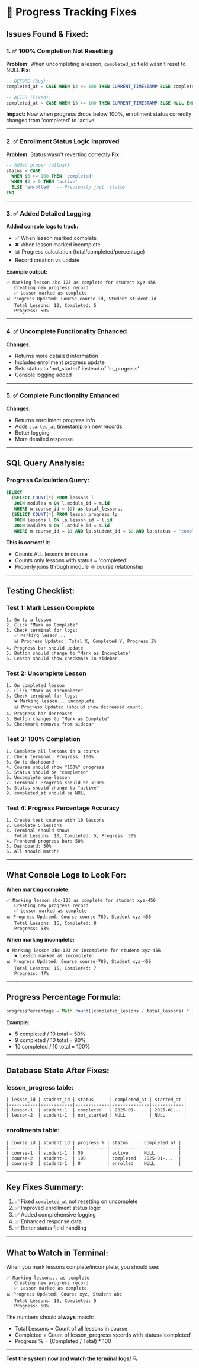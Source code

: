 # 🔧 Progress Tracking Fixes

## Issues Found & Fixed:

### 1. ✅ **100% Completion Not Resetting**
**Problem:** When uncompleting a lesson, `completed_at` field wasn't reset to NULL
**Fix:**
```sql
-- BEFORE (Bug):
completed_at = CASE WHEN $3 >= 100 THEN CURRENT_TIMESTAMP ELSE completed_at END

-- AFTER (Fixed):
completed_at = CASE WHEN $3 >= 100 THEN CURRENT_TIMESTAMP ELSE NULL END
```
**Impact:** Now when progress drops below 100%, enrollment status correctly changes from 'completed' to 'active'

---

### 2. ✅ **Enrollment Status Logic Improved**
**Problem:** Status wasn't reverting correctly
**Fix:**
```sql
-- Added proper fallback
status = CASE 
  WHEN $3 >= 100 THEN 'completed'
  WHEN $3 > 0 THEN 'active'
  ELSE 'enrolled'  -- Previously just 'status'
END
```

---

### 3. ✅ **Added Detailed Logging**
**Added console logs to track:**
- ✅ When lesson marked complete
- ❌ When lesson marked incomplete
- 📊 Progress calculation (total/completed/percentage)
- Record creation vs update

**Example output:**
```
✅ Marking lesson abc-123 as complete for student xyz-456
   Creating new progress record
   ✅ Lesson marked as complete
📊 Progress Updated: Course course-id, Student student-id
   Total Lessons: 10, Completed: 5
   Progress: 50%
```

---

### 4. ✅ **Uncomplete Functionality Enhanced**
**Changes:**
- Returns more detailed information
- Includes enrollment progress update
- Sets status to 'not_started' instead of 'in_progress'
- Console logging added

---

### 5. ✅ **Complete Functionality Enhanced**
**Changes:**
- Returns enrollment progress info
- Adds `started_at` timestamp on new records
- Better logging
- More detailed response

---

## SQL Query Analysis:

### Progress Calculation Query:
```sql
SELECT 
  (SELECT COUNT(*) FROM lessons l 
   JOIN modules m ON l.module_id = m.id 
   WHERE m.course_id = $1) as total_lessons,
  (SELECT COUNT(*) FROM lesson_progress lp
   JOIN lessons l ON lp.lesson_id = l.id
   JOIN modules m ON l.module_id = m.id
   WHERE m.course_id = $1 AND lp.student_id = $2 AND lp.status = 'completed') as completed_lessons
```

**This is correct!** It:
- Counts ALL lessons in course
- Counts only lessons with status = 'completed'
- Properly joins through module -> course relationship

---

## Testing Checklist:

### Test 1: Mark Lesson Complete
```
1. Go to a lesson
2. Click "Mark as Complete"
3. Check terminal for logs:
   ✅ Marking lesson... 
   📊 Progress Updated: Total X, Completed Y, Progress Z%
4. Progress bar should update
5. Button should change to "Mark as Incomplete"
6. Lesson should show checkmark in sidebar
```

### Test 2: Uncomplete Lesson
```
1. On completed lesson
2. Click "Mark as Incomplete"
3. Check terminal for logs:
   ❌ Marking lesson... incomplete
   📊 Progress Updated (should show decreased count)
4. Progress bar decreases
5. Button changes to "Mark as Complete"
6. Checkmark removes from sidebar
```

### Test 3: 100% Completion
```
1. Complete all lessons in a course
2. Check terminal: Progress: 100%
3. Go to dashboard
4. Course should show "100%" progress
5. Status should be "completed"
6. Uncomplete one lesson
7. Terminal: Progress should be <100%
8. Status should change to "active"
9. completed_at should be NULL
```

### Test 4: Progress Percentage Accuracy
```
1. Create test course with 10 lessons
2. Complete 5 lessons
3. Terminal should show:
   Total Lessons: 10, Completed: 5, Progress: 50%
4. Frontend progress bar: 50%
5. Dashboard: 50%
6. All should match!
```

---

## What Console Logs to Look For:

**When marking complete:**
```
✅ Marking lesson abc-123 as complete for student xyz-456
   Creating new progress record
   ✅ Lesson marked as complete
📊 Progress Updated: Course course-789, Student xyz-456
   Total Lessons: 15, Completed: 8
   Progress: 53%
```

**When marking incomplete:**
```
❌ Marking lesson abc-123 as incomplete for student xyz-456
   ❌ Lesson marked as incomplete
📊 Progress Updated: Course course-789, Student xyz-456
   Total Lessons: 15, Completed: 7
   Progress: 47%
```

---

## Progress Percentage Formula:

```javascript
progressPercentage = Math.round((completed_lessons / total_lessons) * 100)
```

**Example:**
- 5 completed / 10 total = 50%
- 9 completed / 10 total = 90%
- 10 completed / 10 total = 100%

---

## Database State After Fixes:

### lesson_progress table:
```
| lesson_id | student_id | status      | completed_at | started_at |
|-----------|------------|-------------|--------------|------------|
| lesson-1  | student-1  | completed   | 2025-01-...  | 2025-01... |
| lesson-2  | student-1  | not_started | NULL         | NULL       |
```

### enrollments table:
```
| course_id | student_id | progress_% | status    | completed_at |
|-----------|------------|------------|-----------|--------------|
| course-1  | student-1  | 50         | active    | NULL         |
| course-2  | student-1  | 100        | completed | 2025-01-...  |
| course-3  | student-1  | 0          | enrolled  | NULL         |
```

---

## Key Fixes Summary:

1. ✅ Fixed `completed_at` not resetting on uncomplete
2. ✅ Improved enrollment status logic
3. ✅ Added comprehensive logging
4. ✅ Enhanced response data
5. ✅ Better status field handling

---

## What to Watch in Terminal:

When you mark lessons complete/incomplete, you should see:
```
✅ Marking lesson... as complete
   Creating new progress record
   ✅ Lesson marked as complete
📊 Progress Updated: Course xyz, Student abc
   Total Lessons: 10, Completed: 5
   Progress: 50%
```

The numbers should **always** match:
- Total Lessons = Count of all lessons in course
- Completed = Count of lesson_progress records with status='completed'
- Progress % = (Completed / Total) * 100

---

**Test the system now and watch the terminal logs!** 🔍

